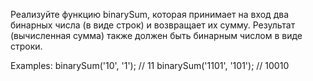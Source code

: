Реализуйте функцию binarySum, которая принимает на вход два бинарных числа (в виде строк) и возвращает их сумму. Результат (вычисленная сумма) также должен быть бинарным числом в виде строки.

Examples:
binarySum('10', '1'); // 11
binarySum('1101', '101'); // 10010


